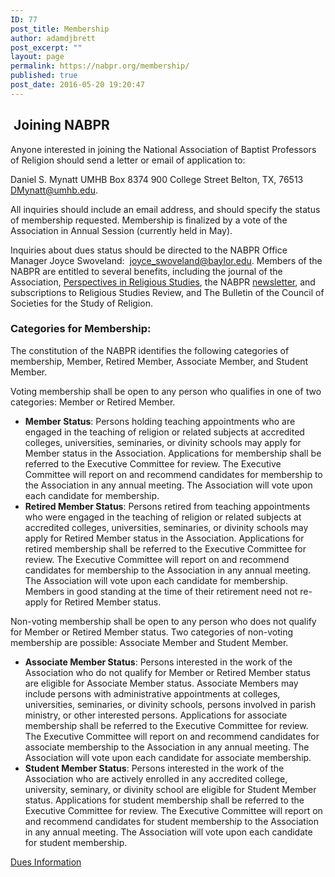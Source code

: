 ```yaml
---
ID: 77
post_title: Membership
author: adamdjbrett
post_excerpt: ""
layout: page
permalink: https://nabpr.org/membership/
published: true
post_date: 2016-05-20 19:20:47
---
```

<h2> Joining NABPR</h2>

Anyone interested in joining the National Association of Baptist Professors of Religion should send a letter or email of application to:

Daniel S. Mynatt
UMHB Box 8374
900 College Street
Belton, TX, 76513
<a href="mailto:DMynatt@umhb.edu">DMynatt@umhb.edu.</a>

All inquiries should include an email address, and should specify the status of membership requested. Membership is finalized by a vote of the Association in Annual Session (currently held in May).

Inquiries about dues status should be directed to the NABPR Office Manager Joyce Swoveland:  <a href="mailto:joyce_swoveland@baylor.edu">joyce_swoveland@baylor.edu</a>.
Members of the NABPR are entitled to several benefits, including the journal of the Association, <a href="http://www.baylor.edu/prs/">Perspectives in Religious Studies</a>, the NABPR <a href="http://nabpr.org/about-nabpr/history/newsletter/">newsletter</a>, and subscriptions to Religious Studies Review, and The Bulletin of the Council of Societies for the Study of Religion.

<h3>Categories for Membership:</h3>

The constitution of the NABPR identifies the following categories of membership, Member, Retired Member, Associate Member, and Student Member.

Voting membership shall be open to any person who qualifies in one of two categories: Member or Retired Member.

<ul>
    <li><strong>Member Status</strong>: Persons holding teaching appointments who are engaged in the teaching of religion or related subjects at accredited colleges, universities, seminaries, or divinity schools may apply for Member status in the Association. Applications for membership shall be referred to the Executive Committee for review. The Executive Committee will report on and recommend candidates for membership to the Association in any annual meeting. The Association will vote upon each candidate for membership.</li>
    <li><strong>Retired Member Status</strong>: Persons retired from teaching appointments who were engaged in the teaching of religion or related subjects at accredited colleges, universities, seminaries, or divinity schools may apply for Retired Member status in the Association. Applications for retired membership shall be referred to the Executive Committee for review. The Executive Committee will report on and recommend candidates for membership to the Association in any annual meeting. The Association will vote upon each candidate for membership. Members in good standing at the time of their retirement need not re-apply for Retired Member status.</li>
</ul>

Non-voting membership shall be open to any person who does not qualify for Member or Retired Member status. Two categories of non-voting membership are possible: Associate Member and Student Member.

<ul>
    <li><strong>Associate Member Status</strong>: Persons interested in the work of the Association who do not qualify for Member or Retired Member status are eligible for Associate Member status. Associate Members may include persons with administrative appointments at colleges, universities, seminaries, or divinity schools, persons involved in parish ministry, or other interested persons. Applications for associate membership shall be referred to the Executive Committee for review. The Executive Committee will report on and recommend candidates for associate membership to the Association in any annual meeting. The Association will vote upon each candidate for associate membership.</li>
    <li><strong>Student Member Status</strong>: Persons interested in the work of the Association who are actively enrolled in any accredited college, university, seminary, or divinity school are eligible for Student Member status. Applications for student membership shall be referred to the Executive Committee for review. The Executive Committee will report on and recommend candidates for student membership to the Association in any annual meeting. The Association will vote upon each candidate for student membership.</li>
</ul>

<a href="http://nabpr.org/membership/membership-dues/">Dues Information</a>